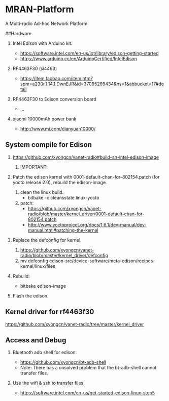 # MRAN-Platform
A Multi-radio Ad-hoc Network Platform.

##Hardware
1. Intel Edison with Arduino kit.
	* https://software.intel.com/en-us/iot/library/edison-getting-started 
	* https://www.arduino.cc/en/ArduinoCertified/IntelEdison

1. RF4463F30 (si4463)
	* https://item.taobao.com/item.htm?spm=a230r.1.14.1.DwnEJR&id=37095299434&ns=1&abbucket=17#detail

1. RF4463F30 to Edison conversion board
	* ...

1. xiaomi 10000mAh power bank
	* http://www.mi.com/dianyuan10000/

## System compile for Edison
1. https://github.com/xyongcn/vanet-radio#build-an-intel-edison-image
	1. IMPORTANT: 
2. Patch the edison kernel with 0001-default-chan-for-802154.patch (for yocto release 2.0), rebuild the edison-image.
	1. clean the linux build.
		* bitbake -c cleansstate linux-yocto
	2. patch:
		* https://github.com/xyongcn/vanet-radio/blob/master/kernel_driver/0001-default-chan-for-802154.patch
		* http://www.yoctoproject.org/docs/1.6.1/dev-manual/dev-manual.html#patching-the-kernel

3. Replace the defconfig for kernel.
	1. https://github.com/xyongcn/vanet-radio/blob/master/kernel_driver/defconfig
	2. mv defconfig edison-src/device-software/meta-edison/recipes-kernel/linux/files
3. Rebuild:
	* bitbake edison-image

4. Flash the edison.

## Kernel driver for rf4463f30
https://github.com/xyongcn/vanet-radio/tree/master/kernel_driver

## Access and Debug
1. Bluetooth adb shell for edison:
	* https://github.com/xyongcn/bt-adb-shell
	* Note: There has a unsolved problem that the bt-adb-shell cannot transfer files.

1. Use the wifi & ssh to transfer files.
	* https://software.intel.com/en-us/get-started-edison-linux-step5

